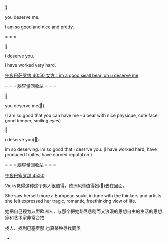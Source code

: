 
🐻

you deserve me.

i am so good and nice and pretty.

= = =

🎁

i deserve you.

i have worked very hard.



[午夜巴萨罗纳 40:50 女方：im a good small bear, oh u deserve me](http://www.bilibili.com/video/av2065903)

= = = 脑容量回收站 = = =

🐻

you deserve me(🐻).

(I am so good that you can have me - a bear with nice physique, cute face, good temper, smiling eyes)

🎁

i deserve you(🎁).

im so deserving. im so good that i deserve you.
(i have worked hard, have produced fruites, have earned reputation.)

= = = 脑容量回收站 = = =

[午夜巴塞罗那 45:50](http://www.bilibili.com/video/av2065903)

Vicky觉得这种这个男人很值得，欧洲风情值得她(🐻)去在里面。

She saw herself more a European sould, in tune with the thinkers and artists she felt expressed her tragic, romantic, freethinking view of life.

她把自己视为典型欧洲人，与那个把她殆尽悲剧而又浪漫的思想自由的生活的思想家和艺术家非常合拍

找人、找到巴塞罗那 也算某种寻找同类

-
